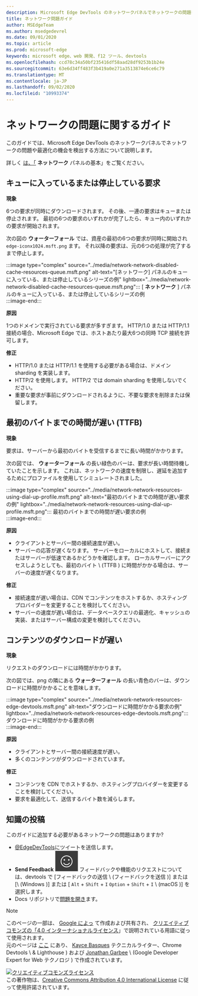 ```yaml
---
description: Microsoft Edge DevTools のネットワークパネルでネットワークの問題を検出する方法について説明します。
title: ネットワーク問題ガイド
author: MSEdgeTeam
ms.author: msedgedevrel
ms.date: 09/01/2020
ms.topic: article
ms.prod: microsoft-edge
keywords: microsoft edge、web 開発、f12 ツール、devtools
ms.openlocfilehash: ccd78c34a50bf235416df58aad28df9253b1b24e
ms.sourcegitcommit: 63e6d34ff483f3b419a0e271a3513874e6ce6c79
ms.translationtype: MT
ms.contentlocale: ja-JP
ms.lasthandoff: 09/02/2020
ms.locfileid: "10993374"
---
```

<!-- Copyright Kayce Basques and Jonathan Garbee

   Licensed under the Apache License, Version 2.0 (the "License");
   you may not use this file except in compliance with the License.
   You may obtain a copy of the License at

       https://www.apache.org/licenses/LICENSE-2.0

   Unless required by applicable law or agreed to in writing, software
   distributed under the License is distributed on an "AS IS" BASIS,
   WITHOUT WARRANTIES OR CONDITIONS OF ANY KIND, either express or implied.
   See the License for the specific language governing permissions and
   limitations under the License.  -->





# ネットワークの問題に関するガイド   




このガイドでは、Microsoft Edge DevTools のネットワークパネルでネットワークの問題や最適化の機会を検出する方法について説明します。  

詳しく [は、「][NetworkPerformance] **ネットワーク** パネルの基本」をご覧ください。  

## キューに入っているまたは停止している要求   

**現象**  

6つの要求が同時にダウンロードされます。  その後、一連の要求はキューまたは停止されます。  最初の6つの要求のいずれかが完了したら、キュー内のいずれかの要求が開始されます。  

次の図の **ウォーターフォール** では、資産の最初の6つの要求が同時に開始され `edge-iconx1024.msft.png` ます。  それ以降の要求は、元の6つの処理が完了するまで停止します。  

:::image type="complex" source="../media/network-network-disabled-cache-resources-queue.msft.png" alt-text="[ネットワーク] パネルのキューに入っている、または停止しているシリーズの例" lightbox="../media/network-network-disabled-cache-resources-queue.msft.png":::
   [ **ネットワーク** ] パネルのキューに入っている、または停止しているシリーズの例  
:::image-end:::  

**原因**  

1つのドメインで実行されている要求が多すぎます。  HTTP/1.0 または HTTP/1.1 接続の場合、Microsoft Edge では、ホストあたり最大6つの同時 TCP 接続を許可します。  

**修正**  

*   HTTP/1.0 または HTTP/1.1 を使用する必要がある場合は、ドメイン sharding を実装します。  
*   HTTP/2 を使用します。  HTTP/2 では domain sharding を使用しないでください。  
*   重要な要求が事前にダウンロードされるように、不要な要求を削除または保留します。  
    
## 最初のバイトまでの時間が遅い (TTFB)   

**現象**  

要求は、サーバーから最初のバイトを受信するまでに長い時間がかかります。  

次の図では、 **ウォーターフォール** の長い緑色のバーは、要求が長い時間待機していたことを示します。  これは、ネットワークの速度を制限し、遅延を追加するためにプロファイルを使用してシミュレートされました。  

:::image type="complex" source="../media/network-network-resources-using-dial-up-profile.msft.png" alt-text="最初のバイトまでの時間が遅い要求の例" lightbox="../media/network-network-resources-using-dial-up-profile.msft.png":::
   最初のバイトまでの時間が遅い要求の例  
:::image-end:::  

**原因**  

*   クライアントとサーバー間の接続速度が遅い。  
*   サーバーの応答が遅くなります。  サーバーをローカルにホストして、接続またはサーバーが低速であるかどうかを確認します。  ローカルサーバーにアクセスしようとしても、最初のバイト \ (TTFB \) に時間がかかる場合は、サーバーの速度が遅くなります。  
    
**修正**  

*   接続速度が遅い場合は、CDN でコンテンツをホストするか、ホスティングプロバイダーを変更することを検討してください。  
*   サーバーの速度が遅い場合は、データベースクエリの最適化、キャッシュの実装、またはサーバー構成の変更を検討してください。  
    
## コンテンツのダウンロードが遅い   

**現象**  

リクエストのダウンロードには時間がかかります。  

次の図では、png の隣にある **ウォーターフォール** の長い青色のバーは、ダウンロードに時間がかかることを意味します。  

:::image type="complex" source="../media/network-network-resources-edge-devtools.msft.png" alt-text="ダウンロードに時間がかかる要求の例" lightbox="../media/network-network-resources-edge-devtools.msft.png":::
   ダウンロードに時間がかかる要求の例  
:::image-end:::  

**原因**  

*   クライアントとサーバー間の接続速度が遅い。  
*   多くのコンテンツがダウンロードされています。  
    
**修正**  

*   コンテンツを CDN でホストするか、ホスティングプロバイダーを変更することを検討してください。  
*   要求を最適化して、送信するバイト数を減らします。  
    
## 知識の投稿  

このガイドに追加する必要があるネットワークの問題はありますか?  

*   [@EdgeDevTools][MicrosoftEdgeTweet]にツイートを送信します。  
*   **Send Feedback** ![ ][ImageSendFeedbackIcon] フィードバックや機能のリクエストについては、devtools で [フィードバックの送信 \ (フィードバックを送信 \)] または [\ (Windows \)] または [ `Alt` + `Shift` + `I` `Option` + `Shift` + `I` \ (macOS \)] を選択します。  
*   Docs リポジトリで[問題を開き][WebFundamentalsIssue]ます。  
    
<!--  
  


-->  

<!-- image links -->  

[ImageSendFeedbackIcon]: ../media/smile-icon.msft.png  

<!-- links -->  

[NetworkPerformance]: ./index.md "Microsoft Edge DevTools でネットワークアクティビティを検査する |Microsoft ドキュメント"  

[MicrosoftEdgeTweet]: https://twitter.com/intent/tweet?text=@EdgeDevTools%20[Network%20Issues%20Guide%20Suggestion]  

[WebFundamentalsIssue]: https://github.com/MicrosoftDocs/edge-developer/issues/new?title=%5BDevTools%20Network%20Issues%20Guide%20Suggestion%5D "新しい問題-Microsoft のドキュメント/エッジ-開発者"  

> [!NOTE]
> このページの一部は、 [Google によっ][GoogleSitePolicies] て作成および共有され、 [クリエイティブコモンズの「4.0 インターナショナルライセンス][CCA4IL]」で説明されている用語に従って使用されます。  
> 元のページは [ここ](https://developers.google.com/web/tools/chrome-devtools/network/issues) にあり、 [Kayce Basques][KayceBasques] テクニカルライター、Chrome Devtools \ & Lighthouse \) および [Jonathan Garbee][JonathanGarbee] \ (Google Developer Expert for Web テクノロジ \) で作成されています。  

[![クリエイティブコモンズライセンス][CCby4Image]][CCA4IL]  
この著作物は、[Creative Commons Attribution 4.0 International License][CCA4IL] に従って使用許諾されています。  

[CCA4IL]: https://creativecommons.org/licenses/by/4.0  
[CCby4Image]: https://i.creativecommons.org/l/by/4.0/88x31.png  
[GoogleSitePolicies]: https://developers.google.com/terms/site-policies  
[KayceBasques]: https://developers.google.com/web/resources/contributors/kaycebasques  
[JonathanGarbee]: https://developers.google.com/web/resources/contributors/jonathangarbee
